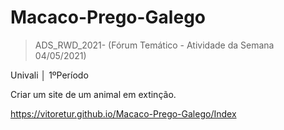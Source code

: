 # Macaco-Prego-Galego
>ADS_RWD_2021- (Fórum Temático - Atividade da Semana 04/05/2021)

Univali │ 1ºPeríodo

Criar um site de um animal em extinção.

https://vitoretur.github.io/Macaco-Prego-Galego/Index
